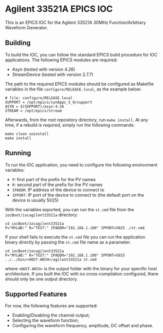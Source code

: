 Agilent 33521A EPICS IOC
========================

This is an EPICS IOC for the Agilent 33521A 30MHz Function/Arbitrary Waveform
Generator.

## Building

To build the IOC, you can follow the standard EPICS build procedure for IOC
applications. The following EPICS modules are required:

- Asyn (tested with version 4.26)
- StreamDevice (tested with version 2.7.7)

The path to the required EPICS modules should be configured as Makefile
variables in the file `configure/RELEASE.local`, as the example below:

    # file: configure/RELEASE.local
    SUPPORT = /opt/epics/synApps_5_8/support
    ASYN = $(SUPPORT)/asyn-4-26
    STREAM = /opt/epics/stream

Afterwards, from the root repository directory, run `make install`. At any time,
if a rebuild is required, simply run the following commands:

    make clean uninstall
    make install

## Running

To run the IOC application, you need to configure the following environment
variables:

- `P`: first part of the prefix for the PV names
- `R`: second part of the prefix for the PV names
- `IPADDR`: IP address of the device to connect to
- `IPPORT`: IP port of the device to connect to (the default port on the device
  is usually 5025)

With the variables exported, you can run the `st.cmd` file from the
`iocBoot/iocagilent33521a` directory:

    cd iocBoot/iocagilent33521a
    P="MYLAB:" R="TEST:" IPADDR="192.168.1.100" IPPORT=5025 ./st.cmd

If your shell fails to execute the `st.cmd` file you can run the application
binary directly by passing the `st.cmd` file name as a parameter:

    cd iocBoot/iocagilent33521a
    P="MYLAB:" R="TEST:" IPADDR="192.168.1.100" IPPORT=5025 ../../bin/<HOST-ARCH>/agilent33521a st.cmd

where `<HOST-ARCH>` is the output folder with the binary for your specific host
architecture. If you built the IOC with no cross-compilation configured, there
should only be one output directory.

## Supported Features

For now, the following features are supported:

- Enabling/Disabling the channel output;
- Selecting the waveform function;
- Configuring the waveform frequency, amplitude, DC offset and phase.
